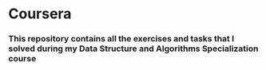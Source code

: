 # Coursera

### This repository contains all the exercises and tasks that I solved during my Data Structure and Algorithms Specialization course
